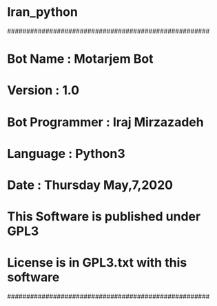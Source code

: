 # Iran_python
#####################################################
# Bot Name : Motarjem Bot                           #
# Version : 1.0                                     #
# Bot Programmer : Iraj Mirzazadeh                  #
# Language : Python3                                #
# Date : Thursday May,7,2020                        #
# This Software is published under GPL3             #
# License is in GPL3.txt with this software         #
#####################################################

